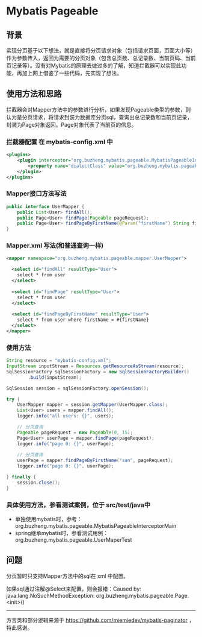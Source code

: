 # Mybatis Pageable

## 背景
实现分页基于以下想法，就是直接将分页请求对象（包括请求页面，页面大小等）作为参数传入，返回为需要的分页对象（包含总页数、总记录数、当前页码、当前页记录等）。没有对Mybatis的原理去做过多的了解，知道拦截器可以实现此功能，再加上网上借鉴了一些代码，先实现了想法。

## 使用方法和思路

拦截器会对Mapper方法中的参数进行分析，如果发现Pageable类型的参数，则认为是分页请求，将请求封装为数据库分页sql，查询出总记录数和当前页记录，封装为Page对象返回。Page对象代表了当前页的信息。

### 拦截器配置 在 mybatis-config.xml 中

```xml
<plugins>
    <plugin interceptor="org.buzheng.mybatis.pageable.MybatisPageableInterceptor">
	    <property name="dialectClass" value="org.buzheng.mybatis.pageable.MySQLDialect"/>
	</plugin>
</plugins>
```

### Mapper接口方法写法

```java
public interface UserMapper {
	public List<User> findAll();	
	public Page<User> findPage(Pageable pageRequest);	
	public Page<User> findPageByFirstName(@Param("firstName") String firstName, Pageable pageRequest);	
}
```

### Mapper.xml 写法(和普通查询一样)

```xml
<mapper namespace="org.buzheng.mybatis.pageable.mapper.UserMapper">

  <select id="findAll" resultType="User">
    select * from user
  </select>
    
  <select id="findPage" resultType="User">
    select * from user
  </select>
  
  <select id="findPageByFirstName" resultType="User">
    select * from user where firstName = #{firstName}
  </select>
</mapper>
```

### 使用方法
```java
String resource = "mybatis-config.xml";
InputStream inputStream = Resources.getResourceAsStream(resource);
SqlSessionFactory sqlSessionFactory = new SqlSessionFactoryBuilder()
		.build(inputStream);

SqlSession session = sqlSessionFactory.openSession();

try {
	UserMapper mapper = session.getMapper(UserMapper.class);
	List<User> users = mapper.findAll();
	logger.info("all users: {}", users);

	// 分页查询
	Pageable pageRequest = new Pageable(0, 15);
	Page<User> userPage = mapper.findPage(pageRequest);
	logger.info("page 0: {}", userPage);
	
	// 分页查询
	userPage = mapper.findPageByFirstName("san", pageRequest);
	logger.info("page 0: {}", userPage);

} finally {
	session.close();
}
```

### 具体使用方法，参看测试案例，位于 src/test/java中
- 单独使用mybatis时，参考：org.buzheng.mybatis.pageable.MybatisPageableInterceptorMain
- spring继承mybatis时，参看测试用例：org.buzheng.mybatis.pageable.UserMaperTest

## 问题
分页暂时只支持Mapper方法中的sql在 xml 中配置。

如果sql通过注解@Select来配置，则会报错：Caused by: java.lang.NoSuchMethodException: org.buzheng.mybatis.pageable.Page.&lt;init>()

********************************************************

方言类和部分逻辑来源于 https://github.com/miemiedev/mybatis-paginator ，特此感谢。
